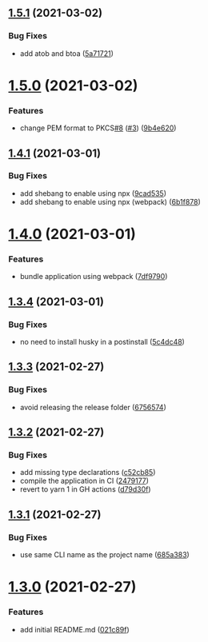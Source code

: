 ## [1.5.1](https://github.com/e0ipso/gh-checks-cli/compare/v1.5.0...v1.5.1) (2021-03-02)


### Bug Fixes

* add atob and btoa ([5a71721](https://github.com/e0ipso/gh-checks-cli/commit/5a71721760e37af8ed7373efd105f46fd44066fb))

# [1.5.0](https://github.com/e0ipso/gh-checks-cli/compare/v1.4.1...v1.5.0) (2021-03-02)


### Features

* change PEM format to PKCS[#8](https://github.com/e0ipso/gh-checks-cli/issues/8) ([#3](https://github.com/e0ipso/gh-checks-cli/issues/3)) ([9b4e620](https://github.com/e0ipso/gh-checks-cli/commit/9b4e620db76c76528371da3144818369769eba59))

## [1.4.1](https://github.com/e0ipso/gh-checks-cli/compare/v1.4.0...v1.4.1) (2021-03-01)


### Bug Fixes

* add shebang to enable using npx ([9cad535](https://github.com/e0ipso/gh-checks-cli/commit/9cad535b4fbfaf2e6b3919021c0fe124c65136fb))
* add shebang to enable using npx (webpack) ([6b1f878](https://github.com/e0ipso/gh-checks-cli/commit/6b1f8787589be8b99d329f61f5f47b8093a2d111))

# [1.4.0](https://github.com/e0ipso/gh-checks-cli/compare/v1.3.4...v1.4.0) (2021-03-01)


### Features

* bundle application using webpack ([7df9790](https://github.com/e0ipso/gh-checks-cli/commit/7df9790d8e1173fa8953c4c03e95afb01121c75f))

## [1.3.4](https://github.com/e0ipso/gh-checks-cli/compare/v1.3.3...v1.3.4) (2021-03-01)


### Bug Fixes

* no need to install husky in a postinstall ([5c4dc48](https://github.com/e0ipso/gh-checks-cli/commit/5c4dc481870755dc7b43684c6d57a24ed2b3a38d))

## [1.3.3](https://github.com/e0ipso/gh-checks-cli/compare/v1.3.2...v1.3.3) (2021-02-27)


### Bug Fixes

* avoid releasing the release folder ([6756574](https://github.com/e0ipso/gh-checks-cli/commit/6756574a8e10f10a61bd9c5b1da34da1b4396a78))

## [1.3.2](https://github.com/e0ipso/gh-checks-cli/compare/v1.3.1...v1.3.2) (2021-02-27)


### Bug Fixes

* add missing type declarations ([c52cb85](https://github.com/e0ipso/gh-checks-cli/commit/c52cb8589683f7b68eeacb2478a96119b5201185))
* compile the application in CI ([2479177](https://github.com/e0ipso/gh-checks-cli/commit/2479177a320e4b5e1abead1829c10d20585d9e8e))
* revert to yarn 1 in GH actions ([d79d30f](https://github.com/e0ipso/gh-checks-cli/commit/d79d30f74e07664afcd1e3f98b2825ae872011a2))

## [1.3.1](https://github.com/e0ipso/gh-checks-cli/compare/v1.3.0...v1.3.1) (2021-02-27)


### Bug Fixes

* use same CLI name as the project name ([685a383](https://github.com/e0ipso/gh-checks-cli/commit/685a38365f6048913ad0ccc0936f101b591cdd54))

# [1.3.0](https://github.com/e0ipso/gh-checks-cli/compare/v1.2.0...v1.3.0) (2021-02-27)


### Features

* add initial README.md ([021c89f](https://github.com/e0ipso/gh-checks-cli/commit/021c89feb81d05ee9f3082e2ae6ebfcf36aa0057))

